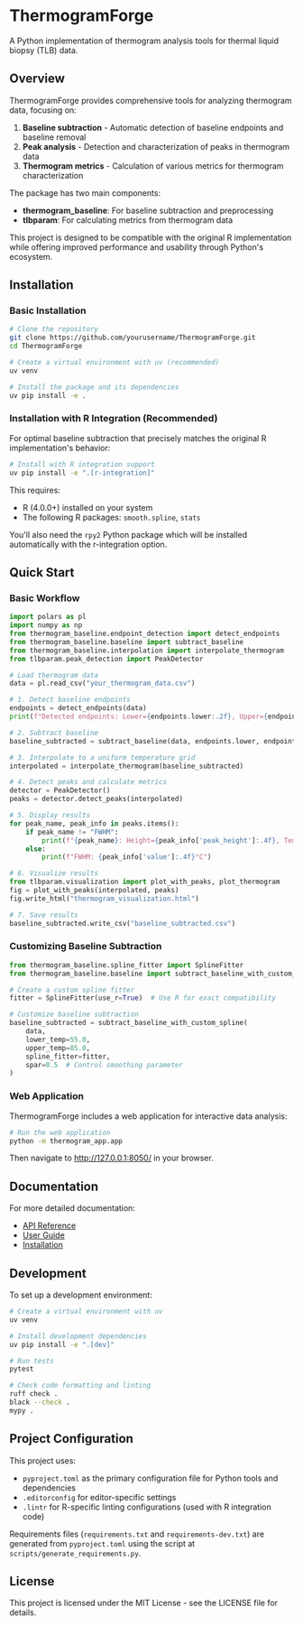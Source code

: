 # ThermogramForge

A Python implementation of thermogram analysis tools for thermal liquid biopsy (TLB) data.

## Overview

ThermogramForge provides comprehensive tools for analyzing thermogram data, focusing on:

1. **Baseline subtraction** - Automatic detection of baseline endpoints and baseline removal
2. **Peak analysis** - Detection and characterization of peaks in thermogram data
3. **Thermogram metrics** - Calculation of various metrics for thermogram characterization

The package has two main components:

- **thermogram_baseline**: For baseline subtraction and preprocessing
- **tlbparam**: For calculating metrics from thermogram data

This project is designed to be compatible with the original R implementation while offering improved performance and usability through Python's ecosystem.

## Installation

### Basic Installation

```bash
# Clone the repository
git clone https://github.com/yourusername/ThermogramForge.git
cd ThermogramForge

# Create a virtual environment with uv (recommended)
uv venv

# Install the package and its dependencies
uv pip install -e .
```

### Installation with R Integration (Recommended)

For optimal baseline subtraction that precisely matches the original R implementation's behavior:

```bash
# Install with R integration support
uv pip install -e ".[r-integration]"
```

This requires:

- R (4.0.0+) installed on your system
- The following R packages: `smooth.spline`, `stats`

You'll also need the `rpy2` Python package which will be installed automatically with the r-integration option.

## Quick Start

### Basic Workflow

```python
import polars as pl
import numpy as np
from thermogram_baseline.endpoint_detection import detect_endpoints
from thermogram_baseline.baseline import subtract_baseline
from thermogram_baseline.interpolation import interpolate_thermogram
from tlbparam.peak_detection import PeakDetector

# Load thermogram data
data = pl.read_csv("your_thermogram_data.csv")

# 1. Detect baseline endpoints
endpoints = detect_endpoints(data)
print(f"Detected endpoints: Lower={endpoints.lower:.2f}, Upper={endpoints.upper:.2f}")

# 2. Subtract baseline
baseline_subtracted = subtract_baseline(data, endpoints.lower, endpoints.upper)

# 3. Interpolate to a uniform temperature grid
interpolated = interpolate_thermogram(baseline_subtracted)

# 4. Detect peaks and calculate metrics
detector = PeakDetector()
peaks = detector.detect_peaks(interpolated)

# 5. Display results
for peak_name, peak_info in peaks.items():
    if peak_name != "FWHM":
        print(f"{peak_name}: Height={peak_info['peak_height']:.4f}, Temperature={peak_info['peak_temp']:.2f}°C")
    else:
        print(f"FWHM: {peak_info['value']:.4f}°C")

# 6. Visualize results
from tlbparam.visualization import plot_with_peaks, plot_thermogram
fig = plot_with_peaks(interpolated, peaks)
fig.write_html("thermogram_visualization.html")

# 7. Save results
baseline_subtracted.write_csv("baseline_subtracted.csv")
```

### Customizing Baseline Subtraction

```python
from thermogram_baseline.spline_fitter import SplineFitter
from thermogram_baseline.baseline import subtract_baseline_with_custom_spline

# Create a custom spline fitter
fitter = SplineFitter(use_r=True)  # Use R for exact compatibility

# Customize baseline subtraction
baseline_subtracted = subtract_baseline_with_custom_spline(
    data,
    lower_temp=55.0,
    upper_temp=85.0,
    spline_fitter=fitter,
    spar=0.5  # Control smoothing parameter
)
```

### Web Application

ThermogramForge includes a web application for interactive data analysis:

```bash
# Run the web application
python -m thermogram_app.app
```

Then navigate to <http://127.0.0.1:8050/> in your browser.

## Documentation

For more detailed documentation:

- [API Reference](docs/source/api.rst)
- [User Guide](docs/source/usage.rst)
- [Installation](docs/source/installation.rst)

## Development

To set up a development environment:

```bash
# Create a virtual environment with uv
uv venv

# Install development dependencies
uv pip install -e ".[dev]"

# Run tests
pytest

# Check code formatting and linting
ruff check .
black --check .
mypy .
```

## Project Configuration

This project uses:

- `pyproject.toml` as the primary configuration file for Python tools and dependencies
- `.editorconfig` for editor-specific settings
- `.lintr` for R-specific linting configurations (used with R integration code)

Requirements files (`requirements.txt` and `requirements-dev.txt`) are generated from `pyproject.toml`
using the script at `scripts/generate_requirements.py`.

## License

This project is licensed under the MIT License - see the LICENSE file for details.
